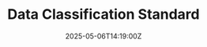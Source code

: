 ---
title: Data Classification Standard
linkTitle: Data Classification Standard
date: '2025-05-06T14:19:00Z'
weight: 1
description: Defines data types and categories for GitLab, outlining responsibilities
  for team members and data owners, and establishes classification levels (Red, Orange,
  Yellow, Green) to ensure proper handling and protection of sensitive data throughout
  its lifecycle.
draft: false
ref: data-classification-standard
---